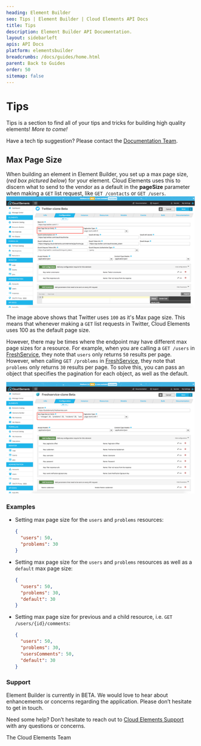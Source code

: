 ```yaml
---
heading: Element Builder
seo: Tips | Element Builder | Cloud Elements API Docs
title: Tips
description: Element Builder API Documentation.
layout: sidebarleft
apis: API Docs
platform: elementsbuilder
breadcrumbs: /docs/guides/home.html
parent: Back to Guides
order: 50
sitemap: false
---
```

# Tips

Tips is a section to find all of your tips and tricks for building high quality elements! *More to come!*


Have a tech tip suggestion? Please contact the [Documentation Team](mailto:documentation@cloud-elements.com).

## Max Page Size

When building an element in Element Builder, you set up a max page size, (*red box pictured below*) for your element. Cloud Elements uses this to discern what to send to the vendor as a default in the __pageSize__ parameter when making a `GET` list request, like `GET /contacts` or `GET /users`.
![Element Builder Configuration 1](/assets/img/element-builder/tips/twitter-configuration-pageMax.png)


The image above shows that Twitter uses `100` as it's Max page size. This means that whenever making a `GET` list requests in Twitter, Cloud Elements uses 100 as the default page size.

However, there may be times where the endpoint may have different max page sizes for a resource. For example, when you are calling a `GET /users` in [FreshService](http://api.freshservice.com/#view_all_user), they note that `users` only returns `50` results per page. However, when calling `GET /problems` in [FreshService](http://api.freshservice.com/#view_all_problem), they note that `problems` only returns `30` results per page. To solve this, you can pass an object that specifies the pagination for each object, as well as the default.

![Element Builder Configuration 2](/assets/img/element-builder/tips/freshservice-configuration-pageMax.png)

### Examples

* Setting max page size for the `users` and `problems` resources:

    ```JSON
    {
      "users": 50,
      "problems": 30
    }
    ```

* Setting max page size for the `users` and `problems` resources as well as a `default` max page size:

    ```JSON
    {
      "users": 50,
      "problems": 30,
      "default": 30
    }
    ```

* Setting max page size for previous and a child resource, i.e. `GET /users/{id}/comments`:

    ```JSON
    {
      "users": 50,
      "problems": 30,
      "usersComments": 50,
      "default": 30
    }
    ```

### Support

Element Builder is currently in BETA.  We would love to hear about enhancements or concerns regarding the application.  Please don’t hesitate to get in touch.

Need some help?  Don’t hesitate to reach out to [Cloud Elements Support](mailto:support@cloud-elements.com) with any questions or concerns.

The Cloud Elements Team
